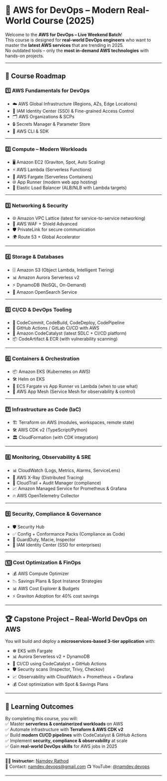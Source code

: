 # 🚀 AWS for DevOps – Modern Real-World Course (2025)

Welcome to the **AWS for DevOps – Live Weekend Batch**!  
This course is designed for **real-world DevOps engineers** who want to master the **latest AWS services** that are trending in 2025.  
No outdated tools – only the **most in-demand AWS technologies** with hands-on projects.  

---

## 📌 Course Roadmap

### 1️⃣ AWS Fundamentals for DevOps
- ☁️ AWS Global Infrastructure (Regions, AZs, Edge Locations)  
- 🔑 IAM Identity Center (SSO) & Fine-grained Access Control  
- 🗂 AWS Organizations & SCPs  
- 🔒 Secrets Manager & Parameter Store  
- 🔄 AWS CLI & SDK  

---

### 2️⃣ Compute – Modern Workloads
- 🖥️ Amazon EC2 (Graviton, Spot, Auto Scaling)  
- ⚡ AWS Lambda (Serverless Functions)  
- 🚀 AWS Fargate (Serverless Containers)  
- 🌐 App Runner (modern web app hosting)  
- 🔀 Elastic Load Balancer (ALB/NLB with Lambda targets)  

---

### 3️⃣ Networking & Security
- 🌐 Amazon VPC Lattice (latest for service-to-service networking)  
- 🔐 AWS WAF + Shield Advanced  
- 🛡️ PrivateLink for secure communication  
- 🌍 Route 53 + Global Accelerator  

---

### 4️⃣ Storage & Databases
- 🗄️ Amazon S3 (Object Lambda, Intelligent Tiering)  
- 📊 Amazon Aurora Serverless v2  
- ⚡ DynamoDB (NoSQL, On-Demand)  
- 🔎 Amazon OpenSearch Service  

---

### 5️⃣ CI/CD & DevOps Tooling
- 🔄 CodeCommit, CodeBuild, CodeDeploy, CodePipeline  
- 🤝 GitHub Actions / GitLab CI/CD with AWS  
- 🚀 Amazon CodeCatalyst (latest SDLC + CI/CD platform)  
- 📦 CodeArtifact & ECR (with vulnerability scanning)  

---

### 6️⃣ Containers & Orchestration
- 📦 Amazon EKS (Kubernetes on AWS)  
- 🛠 Helm on EKS  
- 🚢 ECS Fargate vs App Runner vs Lambda (when to use what)  
- 🔄 AWS App Mesh (Service Mesh for observability & control)  

---

### 7️⃣ Infrastructure as Code (IaC)
- 🏗 Terraform on AWS (modules, workspaces, remote state)  
- 🛠 AWS CDK v2 (TypeScript/Python)  
- 🏛 CloudFormation (with CDK integration)  

---

### 8️⃣ Monitoring, Observability & SRE
- 📊 CloudWatch (Logs, Metrics, Alarms, ServiceLens)  
- 📡 AWS X-Ray (Distributed Tracing)  
- 🔎 CloudTrail + Audit Manager (compliance)  
- 📈 Amazon Managed Service for Prometheus & Grafana  
- 🔥 AWS OpenTelemetry Collector  

---

### 9️⃣ Security, Compliance & Governance
- 🛡️ Security Hub  
- ✅ Config + Conformance Packs (Compliance as Code)  
- 🔐 GuardDuty, Macie, Inspector  
- 👤 IAM Identity Center (SSO for enterprises)  

---

### 🔟 Cost Optimization & FinOps
- 💰 AWS Compute Optimizer  
- 📉 Savings Plans & Spot Instance Strategies  
- 📊 AWS Cost Explorer & Budgets  
- ⚡ Graviton Adoption for 40% cost savings  

---

## 🏆 Capstone Project – Real-World DevOps on AWS
You will build and deploy a **microservices-based 3-tier application** with:  
- ☸️ EKS with Fargate  
- 📊 Aurora Serverless v2 + DynamoDB  
- 🔄 CI/CD using CodeCatalyst + GitHub Actions  
- 🛡 Security scans (Inspector, Trivy, Checkov)  
- 📈 Observability with CloudWatch + Prometheus + Grafana  
- 💰 Cost optimization with Spot & Savings Plans  

---

## 🎯 Learning Outcomes
By completing this course, you will:  
✅ Master **serverless & containerized workloads** on AWS  
✅ Automate infrastructure with **Terraform & AWS CDK v2**  
✅ Build **modern CI/CD pipelines** with CodeCatalyst & GitHub Actions  
✅ Implement **security, compliance & observability** at scale  
✅ Gain **real-world DevOps skills** for AWS jobs in 2025  

---

👨‍🏫 **Instructor:** [Namdev Rathod](https://www.linkedin.com/in/namdevrathod/)  
📧 Contact: namdev.devops@gmail.com 
📺 YouTube: [@namdev.devops](https://www.youtube.com/@namdev.devops)  

---
